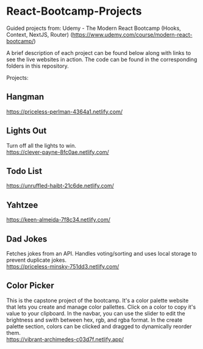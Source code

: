 # React-Bootcamp-Projects

Guided projects from: Udemy - The Modern React Bootcamp (Hooks, Context, NextJS, Router) (https://www.udemy.com/course/modern-react-bootcamp/)

A brief description of each project can be found below along with links to see the live websites in action. The code can be found in the corresponding folders in this repository.

Projects:

## Hangman<br/>

https://priceless-perlman-4364a1.netlify.com/

## Lights Out<br/>

Turn off all the lights to win.<br/>
https://clever-payne-8fc0ae.netlify.com/

## Todo List<br/>

https://unruffled-haibt-21c6de.netlify.com/

## Yahtzee<br/>

https://keen-almeida-7f8c34.netlify.com/

## Dad Jokes<br/>

Fetches jokes from an API. Handles voting/sorting and uses local storage to prevent duplicate jokes.<br/>
https://priceless-minsky-751dd3.netlify.com/

## Color Picker<br/>

This is the capstone project of the bootcamp. It's a color palette website that lets you create and manage color pallettes. Click on a color to copy it's value to your clipboard. In the navbar, you can use the slider to edit the brightness and swith between hex, rgb, and rgba format. In the create palette section, colors can be clicked and dragged to dynamically reorder them.<br/>
https://vibrant-archimedes-c03d7f.netlify.app/
